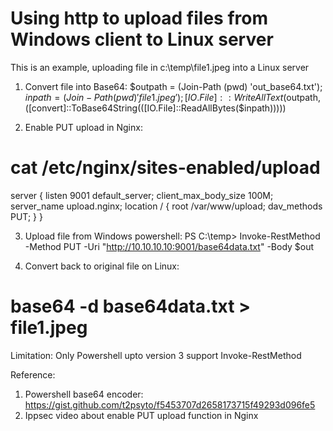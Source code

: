 # Using http to upload files from Windows client to Linux server

This is an example, uploading file in c:\temp\file1.jpeg into a Linux server

1. Convert file into Base64:
$outpath = (Join-Path (pwd) 'out_base64.txt'); $inpath = (Join-Path (pwd) 'file1.jpeg'); [IO.File]::WriteAllText($outpath, ([convert]::ToBase64String(([IO.File]::ReadAllBytes($inpath)))))

2. Enable PUT upload in Nginx:
# cat /etc/nginx/sites-enabled/upload 
server {
	listen 9001 default_server;
	client_max_body_size 100M;
	server_name upload.nginx;
	location / {
		root /var/www/upload;
		dav_methods PUT;
	}
}

3. Upload file from Windows powershell:
PS C:\temp> Invoke-RestMethod -Method PUT -Uri "http://10.10.10.10:9001/base64data.txt" -Body $out

4. Convert back to original file on Linux:
# base64 -d base64data.txt > file1.jpeg


Limitation:
Only Powershell upto version 3 support Invoke-RestMethod

Reference:
1. Powershell base64 encoder: https://gist.github.com/t2psyto/f5453707d2658173715f49293d096fe5
2. Ippsec video about enable PUT upload function in Nginx
